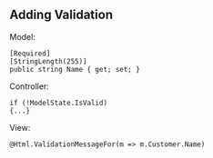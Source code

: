 ﻿## Adding Validation
Model:
```
[Required]
[StringLength(255)]
public string Name { get; set; }
```
Controller:
```
if (!ModelState.IsValid)
{...}
```
View:
```
@Html.ValidationMessageFor(m => m.Customer.Name)
```